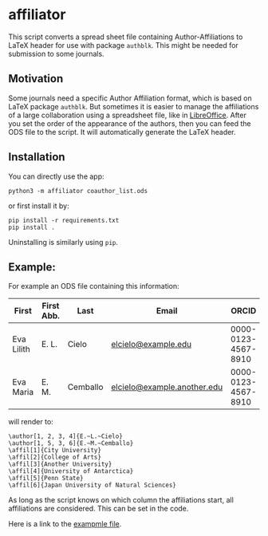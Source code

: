 # affiliator

This script converts a spread sheet file containing Author-Affiliations to LaTeX header for use with package `authblk`. This might be needed for submission to some journals.

## Motivation

Some journals need a specific Author Affiliation format, which is based on LaTeX package `authblk`. But sometimes it is easier to manage the affiliations of a large collaboration using a spreadsheet file, like in [LibreOffice](https://www.libreoffice.org/). After you set the order of the appearance of the authors, then you can feed the ODS file to the script. It will automatically generate the LaTeX header. 

## Installation

You can directly use the app:

```
python3 -m affiliator coauthor_list.ods
```

or first install it by:

```
pip install -r requirements.txt
pip install .
```

Uninstalling is similarly using `pip`.


## Example:

For example an ODS file containing this information:


| First      | First Abb. | Last     | Email                       | ORCID               | 1st Affiliation | 2nd Affiliation | 3rd Affiliation    | 4th Affiliation                      |
|------------|------------|----------|-----------------------------|---------------------|-----------------|-----------------|--------------------|--------------------------------------|
| Eva Lilith | E. L.      | Cielo    | elcielo@example.edu         | 0000-0123-4567-8910 | City University | College of Arts | Another University | University of Antarctica             |
| Eva Maria  | E. M.      | Cemballo | elcielo@example.another.edu | 0000-0123-4567-8910 | City University | Penn State      | Another University | Japan University of Natural Sciences |


will render to:

```
\author[1, 2, 3, 4]{E.~L.~Cielo}
\author[1, 5, 3, 6]{E.~M.~Cemballo} 
\affil[1]{City University}
\affil[2]{College of Arts}
\affil[3]{Another University}
\affil[4]{University of Antarctica}
\affil[5]{Penn State}
\affil[6]{Japan University of Natural Sciences}
```

As long as the script knows on which column the affiliations start, all affiliations are considered. This can be set in the code.

Here is a link to the [exampmle file](https://github.com/xaratustrah/affiliator/blob/main/rsrc/test.ods).
